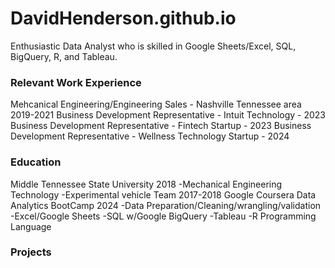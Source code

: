 # DavidHenderson.github.io

Enthusiastic Data Analyst who is skilled in Google Sheets/Excel, SQL, BigQuery, R, and Tableau.

### Relevant Work Experience
Mehcanical Engineering/Engineering Sales - Nashville Tennessee area 2019-2021
Business Development Representative - Intuit Technology - 2023
Business Development Representative - Fintech Startup - 2023
Business Development Representative - Wellness Technology Startup - 2024




### Education 
Middle Tennessee State University 2018
-Mechanical Engineering Technology 
-Experimental vehicle Team 2017-2018
Google Coursera Data Analytics BootCamp 2024
-Data Preparation/Cleaning/wrangling/validation
-Excel/Google Sheets
-SQL w/Google BigQuery
-Tableau 
-R Programming Language 


### Projects
